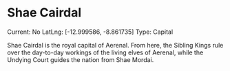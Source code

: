 # Shae Cairdal

Current: No
LatLng: [-12.999586, -8.861735]
Type: Capital

Shae Cairdal is the royal capital of Aerenal. From here, the Sibling Kings rule over the day-to-day workings of the living elves of Aerenal, while the Undying Court guides the nation from Shae Mordai.